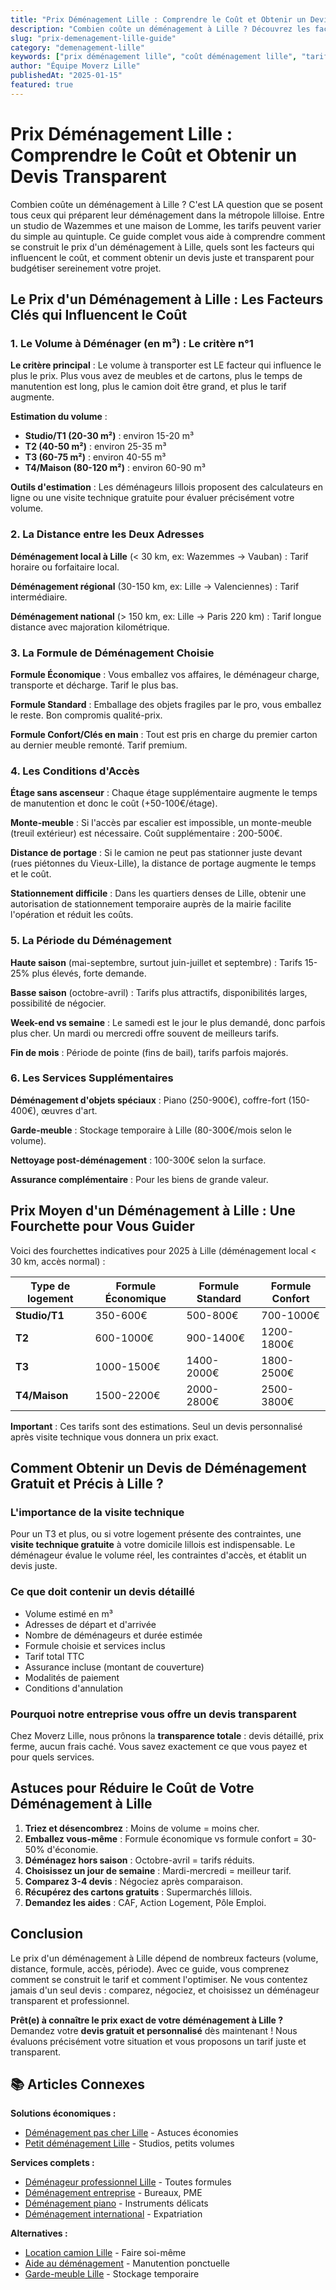 ```yaml
---
title: "Prix Déménagement Lille : Comprendre le Coût et Obtenir un Devis Transparent"
description: "Combien coûte un déménagement à Lille ? Découvrez les facteurs de prix, nos tarifs transparents et obtenez un devis gratuit et personnalisé pour votre projet lillois."
slug: "prix-demenagement-lille-guide"
category: "demenagement-lille"
keywords: ["prix déménagement lille", "coût déménagement lille", "tarif déménagement lille", "devis déménagement gratuit lille", "calcul prix déménagement lille", "prix moyen déménagement lille", "tarif déménageur lille", "budget déménagement lille"]
author: "Équipe Moverz Lille"
publishedAt: "2025-01-15"
featured: true
---
```


# Prix Déménagement Lille : Comprendre le Coût et Obtenir un Devis Transparent

Combien coûte un déménagement à Lille ? C'est LA question que se posent tous ceux qui préparent leur déménagement dans la métropole lilloise. Entre un studio de Wazemmes et une maison de Lomme, les tarifs peuvent varier du simple au quintuple. Ce guide complet vous aide à comprendre comment se construit le prix d'un déménagement à Lille, quels sont les facteurs qui influencent le coût, et comment obtenir un devis juste et transparent pour budgétiser sereinement votre projet.

## Le Prix d'un Déménagement à Lille : Les Facteurs Clés qui Influencent le Coût

### 1. Le Volume à Déménager (en m³) : Le critère n°1

**Le critère principal** : Le volume à transporter est LE facteur qui influence le plus le prix. Plus vous avez de meubles et de cartons, plus le temps de manutention est long, plus le camion doit être grand, et plus le tarif augmente.

**Estimation du volume** : 
- **Studio/T1 (20-30 m²)** : environ 15-20 m³
- **T2 (40-50 m²)** : environ 25-35 m³
- **T3 (60-75 m²)** : environ 40-55 m³
- **T4/Maison (80-120 m²)** : environ 60-90 m³

**Outils d'estimation** : Les déménageurs lillois proposent des calculateurs en ligne ou une visite technique gratuite pour évaluer précisément votre volume.

### 2. La Distance entre les Deux Adresses

**Déménagement local à Lille** (< 30 km, ex: Wazemmes → Vauban) : Tarif horaire ou forfaitaire local.

**Déménagement régional** (30-150 km, ex: Lille → Valenciennes) : Tarif intermédiaire.

**Déménagement national** (> 150 km, ex: Lille → Paris 220 km) : Tarif longue distance avec majoration kilométrique.

### 3. La Formule de Déménagement Choisie

**Formule Économique** : Vous emballez vos affaires, le déménageur charge, transporte et décharge. Tarif le plus bas.

**Formule Standard** : Emballage des objets fragiles par le pro, vous emballez le reste. Bon compromis qualité-prix.

**Formule Confort/Clés en main** : Tout est pris en charge du premier carton au dernier meuble remonté. Tarif premium.

### 4. Les Conditions d'Accès

**Étage sans ascenseur** : Chaque étage supplémentaire augmente le temps de manutention et donc le coût (+50-100€/étage).

**Monte-meuble** : Si l'accès par escalier est impossible, un monte-meuble (treuil extérieur) est nécessaire. Coût supplémentaire : 200-500€.

**Distance de portage** : Si le camion ne peut pas stationner juste devant (rues piétonnes du Vieux-Lille), la distance de portage augmente le temps et le coût.

**Stationnement difficile** : Dans les quartiers denses de Lille, obtenir une autorisation de stationnement temporaire auprès de la mairie facilite l'opération et réduit les coûts.

### 5. La Période du Déménagement

**Haute saison** (mai-septembre, surtout juin-juillet et septembre) : Tarifs 15-25% plus élevés, forte demande.

**Basse saison** (octobre-avril) : Tarifs plus attractifs, disponibilités larges, possibilité de négocier.

**Week-end vs semaine** : Le samedi est le jour le plus demandé, donc parfois plus cher. Un mardi ou mercredi offre souvent de meilleurs tarifs.

**Fin de mois** : Période de pointe (fins de bail), tarifs parfois majorés.

### 6. Les Services Supplémentaires

**Déménagement d'objets spéciaux** : Piano (250-900€), coffre-fort (150-400€), œuvres d'art.

**Garde-meuble** : Stockage temporaire à Lille (80-300€/mois selon le volume).

**Nettoyage post-déménagement** : 100-300€ selon la surface.

**Assurance complémentaire** : Pour les biens de grande valeur.

## Prix Moyen d'un Déménagement à Lille : Une Fourchette pour Vous Guider

Voici des fourchettes indicatives pour 2025 à Lille (déménagement local < 30 km, accès normal) :

| Type de logement | Formule Économique | Formule Standard | Formule Confort |
|---|---|---|---|
| **Studio/T1** | 350-600€ | 500-800€ | 700-1000€ |
| **T2** | 600-1000€ | 900-1400€ | 1200-1800€ |
| **T3** | 1000-1500€ | 1400-2000€ | 1800-2500€ |
| **T4/Maison** | 1500-2200€ | 2000-2800€ | 2500-3800€ |

**Important** : Ces tarifs sont des estimations. Seul un devis personnalisé après visite technique vous donnera un prix exact.

## Comment Obtenir un Devis de Déménagement Gratuit et Précis à Lille ?

### L'importance de la visite technique

Pour un T3 et plus, ou si votre logement présente des contraintes, une **visite technique gratuite** à votre domicile lillois est indispensable. Le déménageur évalue le volume réel, les contraintes d'accès, et établit un devis juste.

### Ce que doit contenir un devis détaillé

- Volume estimé en m³
- Adresses de départ et d'arrivée
- Nombre de déménageurs et durée estimée
- Formule choisie et services inclus
- Tarif total TTC
- Assurance incluse (montant de couverture)
- Modalités de paiement
- Conditions d'annulation

### Pourquoi notre entreprise vous offre un devis transparent

Chez Moverz Lille, nous prônons la **transparence totale** : devis détaillé, prix ferme, aucun frais caché. Vous savez exactement ce que vous payez et pour quels services.

## Astuces pour Réduire le Coût de Votre Déménagement à Lille

1. **Triez et désencombrez** : Moins de volume = moins cher.
2. **Emballez vous-même** : Formule économique vs formule confort = 30-50% d'économie.
3. **Déménagez hors saison** : Octobre-avril = tarifs réduits.
4. **Choisissez un jour de semaine** : Mardi-mercredi = meilleur tarif.
5. **Comparez 3-4 devis** : Négociez après comparaison.
6. **Récupérez des cartons gratuits** : Supermarchés lillois.
7. **Demandez les aides** : CAF, Action Logement, Pôle Emploi.

## Conclusion

Le prix d'un déménagement à Lille dépend de nombreux facteurs (volume, distance, formule, accès, période). Avec ce guide, vous comprenez comment se construit le tarif et comment l'optimiser. Ne vous contentez jamais d'un seul devis : comparez, négociez, et choisissez un déménageur transparent et professionnel.

**Prêt(e) à connaître le prix exact de votre déménagement à Lille ?** Demandez votre **devis gratuit et personnalisé** dès maintenant ! Nous évaluons précisément votre situation et vous proposons un tarif juste et transparent.

## 📚 Articles Connexes

**Solutions économiques :**
- [Déménagement pas cher Lille](/blog/demenagement-pas-cher-lille/demenagement-pas-cher-lille-guide) - Astuces économies
- [Petit déménagement Lille](/blog/petit-demenagement-lille/petit-demenagement-lille-guide) - Studios, petits volumes

**Services complets :**
- [Déménageur professionnel Lille](/blog/demenageur-lille/demenageur-lille-expert) - Toutes formules
- [Déménagement entreprise](/blog/demenagement-entreprise-lille/demenagement-entreprise-lille-guide) - Bureaux, PME
- [Déménagement piano](/blog/demenagement-piano-lille/demenagement-piano-lille-expert) - Instruments délicats
- [Déménagement international](/blog/demenagement-international-lille/demenagement-international-lille-guide) - Expatriation

**Alternatives :**
- [Location camion Lille](/blog/location-camion-demenagement-lille/location-camion-demenagement-lille-guide) - Faire soi-même
- [Aide au déménagement](/blog/aide-demenagement-lille/aide-demenagement-lille-guide) - Manutention ponctuelle
- [Garde-meuble Lille](/blog/garde-meuble-lille/garde-meuble-lille-guide-complet) - Stockage temporaire

